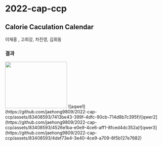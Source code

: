 # 2022-cap-ccp

## Calorie Caculation Calendar


이재홍 , 고희강, 차진영, 김휘동

### 결과
<img src="https://github.com/jaehong9809/2022-cap-ccp/assets/83408593/7413be43-399f-4dfc-90cb-714d8b7c395f" width="200" height="150">
![aqwe1](https://github.com/jaehong9809/2022-cap-ccp/assets/83408593/7413be43-399f-4dfc-90cb-714d8b7c395f)![qwer2](https://github.com/jaehong9809/2022-cap-ccp/assets/83408593/4526e1ba-e0e9-4ce6-aff1-8fced4dc352a)![qwer3](https://github.com/jaehong9809/2022-cap-ccp/assets/83408593/4def73e4-3e40-4ce9-a709-8f5b127e7682)



